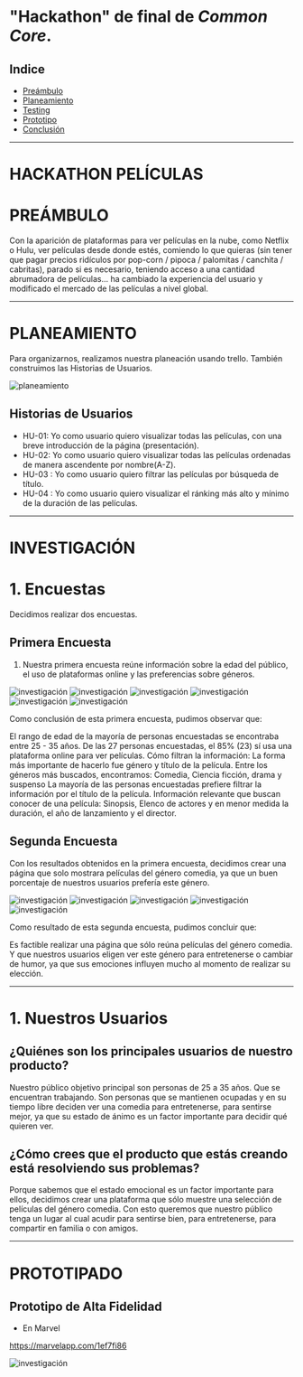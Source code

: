 # "Hackathon" de final de _Common Core_.

## Indice

* [Preámbulo](#preámbulo)
* [Planeamiento](#planeamiento)
* [Testing](#testing)
* [Prototipo](#prototipo)
* [Conclusión](#conclusión)

 ***
# HACKATHON PELÍCULAS

# PREÁMBULO

Con la aparición de plataformas para ver películas en la nube, como Netflix o
Hulu, ver películas desde donde estés, comiendo lo que quieras
(sin tener que pagar precios ridículos por pop-corn / pipoca / palomitas /
canchita / cabritas), parado si es necesario, teniendo acceso a una cantidad
abrumadora de películas... ha cambiado la experiencia del usuario
y modificado el mercado de las películas a nivel global. 

***

# PLANEAMIENTO

Para organizarnos, realizamos nuestra planeación usando trello. También construimos las Historias de Usuarios.

![planeamiento](src/img/trello.PNG)

## Historias de Usuarios

* HU-01: Yo como usuario quiero visualizar todas las películas, con una breve introducción de la página (presentación).
* HU-02: Yo como usuario quiero visualizar todas las películas ordenadas de manera ascendente por nombre(A-Z).
* HU-03 : Yo como usuario quiero filtrar las películas por búsqueda de título.
* HU-04 : Yo como usuario quiero visualizar el ránking más alto y mínimo de la duración de las películas.

***

# INVESTIGACIÓN

# 1. Encuestas

Decidimos realizar dos encuestas.

## Primera Encuesta

1. Nuestra primera encuesta reúne información sobre la edad del público, el uso de plataformas online y las preferencias sobre géneros.

![investigación](src/img/edad.PNG)
![investigación](src/img/uso-de-plataformas.PNG)
![investigación](src/img/como-filtrar.PNG)
![investigación](src/img/generos.PNG)
![investigación](src/img/ordenar-info.PNG)
![investigación](src/img/info-relevante.PNG)

Como conclusión de esta primera encuesta, pudimos observar que:

El rango de edad de la mayoría de personas encuestadas se encontraba entre 25 - 35 años. 
De las 27 personas encuestadas, el 85% (23) sí usa una plataforma online para ver películas.
Cómo filtran la información:
La forma más importante de hacerlo fue género y título de la película.
Entre los géneros más buscados, encontramos:
Comedia, Ciencia ficción, drama y suspenso
La mayoría de las personas encuestadas prefiere filtrar la información por el título de la película.
Información relevante que buscan conocer de una película:
Sinopsis, Elenco de actores y en menor medida la duración, el año de lanzamiento y el director.

## Segunda Encuesta

Con los resultados obtenidos en la primera encuesta, decidimos crear una página que solo mostrara películas del género comedia, ya que un buen porcentaje de nuestros usuarios prefería este género.

![investigación](src/img/seleccion-comedias.PNG)
![investigación](src/img/tiempo-ver.PNG)
![investigación](src/img/ver-pelis.PNG)
![investigación](src/img/emociones.PNG)
![investigación](src/img/sentir-bien.PNG)

Como resultado de esta segunda encuesta, pudimos concluir que:

Es factible realizar una página que sólo reúna películas del género comedia. Y que nuestros usuarios eligen ver este género para entretenerse o cambiar de humor, ya que sus emociones influyen mucho al momento de realizar su elección.

***

# 1. Nuestros Usuarios

## ¿Quiénes son los principales usuarios de nuestro producto?

Nuestro público objetivo principal son personas de 25 a 35 años. Que se encuentran trabajando. Son personas que se mantienen ocupadas y en su tiempo libre deciden ver una comedia para entretenerse, para sentirse mejor, ya que su estado de ánimo es un factor importante para decidir qué quieren ver.

## ¿Cómo crees que el producto que estás creando está resolviendo sus problemas?

Porque sabemos que el estado emocional es un factor importante para ellos, decidimos crear una plataforma que sólo muestre una selección de películas del género comedia. Con esto queremos que nuestro público tenga un lugar al cual acudir para sentirse bien, para entretenerse, para compartir en familia o con amigos. 

***

# PROTOTIPADO 

## Prototipo de Alta Fidelidad

* En Marvel

https://marvelapp.com/1ef7fi86

![investigación](src/img/pagina-uno.png)





